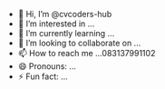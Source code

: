 - 👋 Hi, I’m @cvcoders-hub
- 👀 I’m interested in ...
- 🌱 I’m currently learning ...
- 💞️ I’m looking to collaborate on ...
- 📫 How to reach me ...083137991102
- 😄 Pronouns: ...
- ⚡ Fun fact: ...


<!---
cvcoders-hub/cvcoders-hub is a ✨ special ✨ repository because its `README.md` (this file) appears on your GitHub profile.
You can click the Preview link to take a look at your changes.
--->
